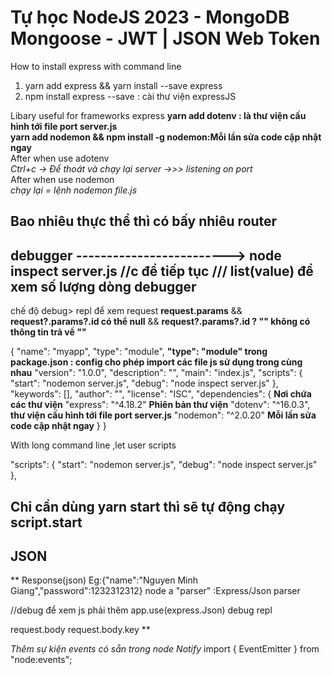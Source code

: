 # Tự học NodeJS 2023 - MongoDB Mongoose - JWT | JSON Web Token

How to install express with command line

1. yarn add express && yarn install --save express
2. npm install express --save : cài thư viện expressJS

Libary useful for frameworks express
**yarn add dotenv : là thư viện cấu hình tới file port server.js** <br />
**yarn add nodemon && npm install -g nodemon:Mỗi lần sửa code cập nhật ngay**<br />
After when use adotenv <br />
*Ctrl+c -> Để thoát và chạy lại server ->>>  listening on port*<br />
After when use nodemon<br />
*chạy lại = lệnh nodemon file.js*<br />

## Bao nhiêu thực thể thì có bấy nhiêu router

## debugger -------------------------> node inspect server.js   //c để tiếp tục  /// list(value) để xem số lượng dòng debugger 
 chế độ debug> repl để xem request **request.params** && **request?.params?.id có thể null**
  && **request?.params?.id ? "" không có thông tin trả về ""**

{
  "name": "myapp", 
  "type": "module",      **"type": "module" trong package.json : config cho phép import các file js sử dụng trong cùng nhau**
  "version": "1.0.0",
  "description": "",
  "main": "index.js",
   "scripts": {
    "start": "nodemon server.js",
    "debug": "node inspect server.js"
  },
  "keywords": [],
  "author": "",
  "license": "ISC",
  "dependencies": {  **Nơi chứa các thư viện**
    "express": "^4.18.2" **Phiên bản thư viện**
    "dotenv": "^16.0.3", **thư viện cấu hình tới file port server.js**
    "nodemon": "^2.0.20"   **Mỗi lần sửa code cập nhật ngay**
  }
}

With long command line ,let user scripts  

 "scripts": {
    "start": "nodemon server.js",
    "debug": "node inspect server.js"
  },
## Chỉ cần dùng yarn start thì sẽ tự động chạy script.start


## JSON 

**
Response(json) Eg:{"name":"Nguyen Minh Giang","password":1232312312}
node a "parser" :Express/Json parser

//debug để xem js phải thêm app.use(express.Json)
debug 
repl

request.body
request.body.key
**



*Thêm sự kiện events có sẵn trong node Notify*
import { EventEmitter } from "node:events";
